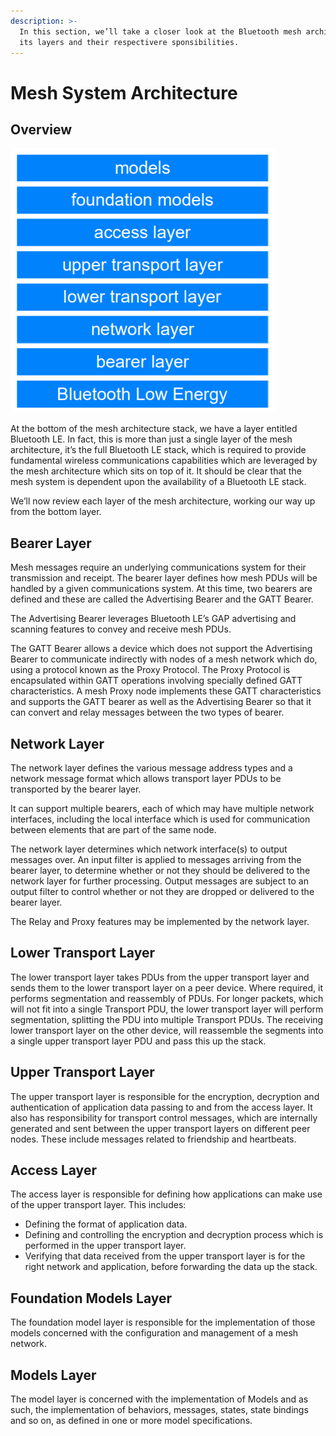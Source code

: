```yaml
---
description: >-
  In this section, we’ll take a closer look at the Bluetooth mesh architecture,
  its layers and their respectivere sponsibilities.
---
```


# Mesh System Architecture

## Overview

![The Bluetooth mesh architecture](../.gitbook/assets/mesh-system-architecture.png)

At the bottom of the mesh architecture stack, we have a layer entitled Bluetooth LE. In fact, this is more than just a single layer of the mesh architecture, it’s the full Bluetooth LE stack, which is required to provide fundamental wireless communications capabilities which are leveraged by the mesh architecture which sits on top of it. It should be clear that the mesh system is dependent upon the availability of a Bluetooth LE stack. 

We’ll now review each layer of the mesh architecture, working our way up from the bottom layer.

## Bearer Layer 

Mesh messages require an underlying communications system for their transmission and receipt. The bearer layer defines how mesh PDUs will be handled by a given communications system. At this time, two bearers are defined and these are called the Advertising Bearer and the GATT Bearer. 

The Advertising Bearer leverages Bluetooth LE’s GAP advertising and scanning features to convey and receive mesh PDUs. 

The GATT Bearer allows a device which does not support the Advertising Bearer to communicate indirectly with nodes of a mesh network which do, using a protocol known as the Proxy Protocol. The Proxy Protocol is encapsulated within GATT operations involving specially defined GATT characteristics. A mesh Proxy node implements these GATT characteristics and supports the GATT bearer as well as the Advertising Bearer so that it can convert and relay messages between the two types of bearer.

## Network Layer 

The network layer defines the various message address types and a network message format which allows transport layer PDUs to be transported by the bearer layer. 

It can support multiple bearers, each of which may have multiple network interfaces, including the local interface which is used for communication between elements that are part of the same node. 

The network layer determines which network interface\(s\) to output messages over. An input filter is applied to messages arriving from the bearer layer, to determine whether or not they should be delivered to the network layer for further processing. Output messages are subject to an output filter to control whether or not they are dropped or delivered to the bearer layer. 

The Relay and Proxy features may be implemented by the network layer. 

## Lower Transport Layer 

The lower transport layer takes PDUs from the upper transport layer and sends them to the lower transport layer on a peer device. Where required, it performs segmentation and reassembly of PDUs. For longer packets, which will not fit into a single Transport PDU, the lower transport layer will perform segmentation, splitting the PDU into multiple Transport PDUs. The receiving lower transport layer on the other device, will reassemble the segments into a single upper transport layer PDU and pass this up the stack.

## Upper Transport Layer 

The upper transport layer is responsible for the encryption, decryption and authentication of application data passing to and from the access layer. It also has responsibility for transport control messages, which are internally generated and sent between the upper transport layers on different peer nodes. These include messages related to friendship and heartbeats. 

## Access Layer 

The access layer is responsible for defining how applications can make use of the upper transport layer. This includes:

* Defining the format of application data. 
* Defining and controlling the encryption and decryption process which is performed in the upper transport layer. 
* Verifying that data received from the upper transport layer is for the right network and application, before forwarding the data up the stack.

## Foundation Models Layer 

The foundation model layer is responsible for the implementation of those models concerned with the configuration and management of a mesh network. 

## Models Layer 

The model layer is concerned with the implementation of Models and as such, the implementation of behaviors, messages, states, state bindings and so on, as defined in one or more model specifications.

